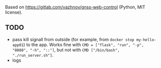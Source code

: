 Based on https://gitlab.com/vazhnov/gnss-web-control (Python, MIT license).

## TODO

* pass kill signall from outside (for example, from `docker stop my-hello-app01`) to the app.
  Works fine with `CMD = ["flask", "run", "-p", "8080", "-h", "::"]`, but not with `CMD ["/bin/bash", "./run_server.sh"]`.
* logs
